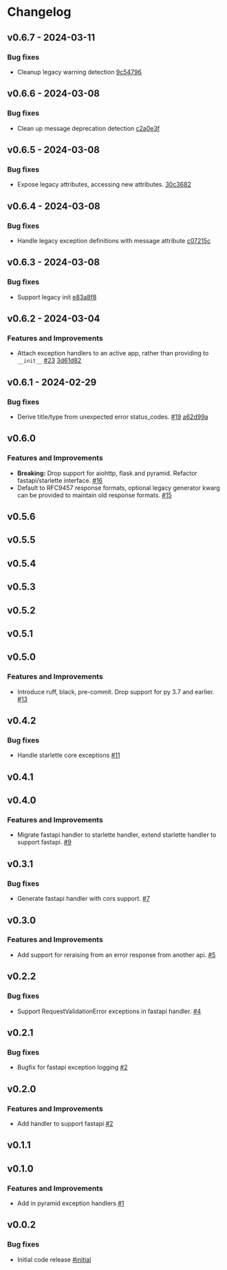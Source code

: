 # Changelog

## v0.6.7 - 2024-03-11

### Bug fixes

- Cleanup legacy warning detection [9c54796](https://github.com/EdgyEdgemond/web-error/commit/9c54796458082a1a9f7b265c33348335f65f5e44)

## v0.6.6 - 2024-03-08

### Bug fixes

- Clean up message deprecation detection [c2a0e3f](https://github.com/EdgyEdgemond/web-error/commit/c2a0e3f552fad60e0ea73b449e269c89c3c2f43c)

## v0.6.5 - 2024-03-08

### Bug fixes

- Expose legacy attributes, accessing new attributes. [30c3682](https://github.com/EdgyEdgemond/web-error/commit/30c3682ea9526b6c2a4b180cd928becd69396961)

## v0.6.4 - 2024-03-08

### Bug fixes

- Handle legacy exception definitions with message attribute [c07215c](https://github.com/EdgyEdgemond/web-error/commit/c07215cc4ec9e10953abded8311a93717704a324)

## v0.6.3 - 2024-03-08

### Bug fixes

- Support legacy init [e83a8f8](https://github.com/EdgyEdgemond/web-error/commit/e83a8f8b29b11694414b20e2e2ac1856b61dbb0c)

## v0.6.2 - 2024-03-04

### Features and Improvements

- Attach exception handlers to an active app, rather than providing to `__init__` [#23](https://github.com/EdgyEdgemond/web-error/issues/23) [3d61d82](https://github.com/EdgyEdgemond/web-error/commit/3d61d82be86e12ee477cb5737e8085ff8982167f)

## v0.6.1 - 2024-02-29

### Bug fixes

- Derive title/type from unexpected error status_codes.  [#19](https://github.com/EdgyEdgemond/web-error/issues/19) [a62d99a](https://github.com/EdgyEdgemond/web-error/commit/a62d99a64b02d79a0e54ceaab7c3d7bc689b56e1)

## v0.6.0

### Features and Improvements

- **Breaking:** Drop support for aiohttp, flask and pyramid. Refactor fastapi/starlette interface. [#16](https://github.com/EdgyEdgemond/web-error/issues/16)
- Default to RFC9457 response formats, optional legacy generator kwarg can be provided to maintain old response formats. [#15](https://github.com/EdgyEdgemond/web-error/issues/15)

## v0.5.6

## v0.5.5

## v0.5.4

## v0.5.3

## v0.5.2

## v0.5.1

## v0.5.0

### Features and Improvements

- Introduce ruff, black, pre-commit. Drop support for py 3.7 and earlier. [#13](https://github.com/EdgyEdgemond/web-error/issues/13)

## v0.4.2

### Bug fixes

- Handle starlette core exceptions [#11](https://github.com/EdgyEdgemond/web-error/issues/11)

## v0.4.1

## v0.4.0

### Features and Improvements

- Migrate fastapi handler to starlette handler, extend starlette handler to support fastapi. [#9](https://github.com/EdgyEdgemond/web-error/issues/9)

## v0.3.1

### Bug fixes

- Generate fastapi handler with cors support. [#7](https://github.com/EdgyEdgemond/web-error/issues/7)

## v0.3.0

### Features and Improvements

- Add support for reraising from an error response from another api. [#5](https://github.com/EdgyEdgemond/web-error/issues/5)

## v0.2.2

### Bug fixes

- Support RequestValidationError exceptions in fastapi handler. [#4](https://github.com/EdgyEdgemond/web-error/issues/4)

## v0.2.1

### Bug fixes

- Bugfix for fastapi exception logging [#2](https://github.com/EdgyEdgemond/web-error/issues/2)

## v0.2.0

### Features and Improvements

- Add handler to support fastapi [#2](https://github.com/EdgyEdgemond/web-error/issues/2)

## v0.1.1

## v0.1.0

### Features and Improvements

- Add in pyramid exception handlers [#1](https://github.com/EdgyEdgemond/web-error/issues/1)

## v0.0.2

### Bug fixes

- Initial code release [#initial](https://github.com/EdgyEdgemond/web-error/issues/initial)
